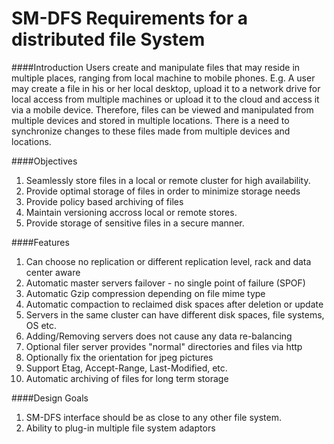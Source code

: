 # SM-DFS Requirements for a distributed file System

####Introduction
Users create and manipulate files that may reside in multiple places, ranging from local machine to mobile phones. E.g. A user may create a file in his or her local desktop, upload it to a network drive for local access from multiple machines or upload it to the cloud and access it via a mobile device. Therefore, files can be viewed and manipulated from multiple devices and stored in multiple locations. There is a need to synchronize changes to these files made from multiple devices and locations. 

####Objectives
1. Seamlessly store files in a local or remote cluster for high availability.
2. Provide optimal storage of files in order to minimize storage needs
3. Provide policy based archiving of files
4. Maintain versioning accross local or remote stores.
5. Provide storage of sensitive files in a secure manner.

####Features
1. Can choose no replication or different replication level, rack and data center aware
2. Automatic master servers failover - no single point of failure (SPOF)
3. Automatic Gzip compression depending on file mime type
4. Automatic compaction to reclaimed disk spaces after deletion or update
5. Servers in the same cluster can have different disk spaces, file systems, OS etc.
6. Adding/Removing servers does not cause any data re-balancing
7. Optional filer server provides "normal" directories and files via http
8. Optionally fix the orientation for jpeg pictures
9. Support Etag, Accept-Range, Last-Modified, etc.
10. Automatic archiving of files for long term storage


####Design Goals
1. SM-DFS interface should be as close to any other file system.
2. Ability to plug-in multiple file system adaptors

